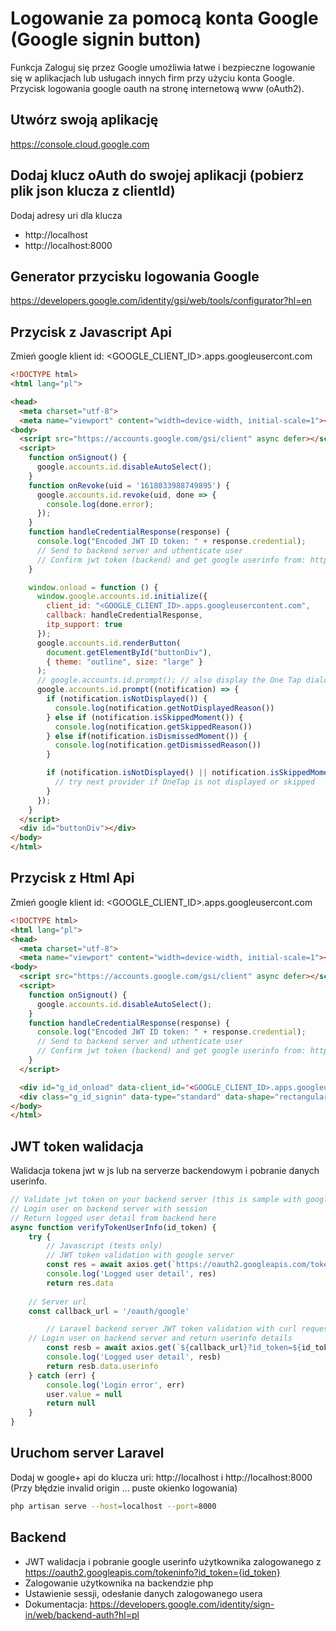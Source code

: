 # Logowanie za pomocą konta Google (Google signin button)
Funkcja Zaloguj się przez Google umożliwia łatwe i bezpieczne logowanie się w aplikacjach lub usługach innych firm przy użyciu konta Google. Przycisk logowania google oauth na stronę internetową www (oAuth2).

## Utwórz swoją aplikację
<https://console.cloud.google.com>

## Dodaj klucz oAuth do swojej aplikacji (pobierz plik json klucza z clientId)
Dodaj adresy uri dla klucza
- http://localhost
- http://localhost:8000

## Generator przycisku logowania Google
<https://developers.google.com/identity/gsi/web/tools/configurator?hl=en>

## Przycisk z Javascript Api

Zmień google klient id: <GOOGLE_CLIENT_ID>.apps.googleusercont.com

```html
<!DOCTYPE html>
<html lang="pl">

<head>
  <meta charset="utf-8">
  <meta name="viewport" content="width=device-width, initial-scale=1"></meta>
<body>
  <script src="https://accounts.google.com/gsi/client" async defer></script>
  <script>		
    function onSignout() {
      google.accounts.id.disableAutoSelect();
    }
    function onRevoke(uid = '1618033988749895') {
      google.accounts.id.revoke(uid, done => {
        console.log(done.error);
      });
    }
    function handleCredentialResponse(response) {
      console.log("Encoded JWT ID token: " + response.credential);
      // Send to backend server and uthenticate user
      // Confirm jwt token (backend) and get google userinfo from: https://oauth2.googleapis.com/tokeninfo?id_token={id_token}
    }

    window.onload = function () {
      window.google.accounts.id.initialize({
        client_id: "<GOOGLE_CLIENT_ID>.apps.googleusercontent.com",
        callback: handleCredentialResponse,
        itp_support: true
      });
      google.accounts.id.renderButton(
        document.getElementById("buttonDiv"),
        { theme: "outline", size: "large" }
      );
      // google.accounts.id.prompt(); // also display the One Tap dialog
      google.accounts.id.prompt((notification) => {
        if (notification.isNotDisplayed()) {
          console.log(notification.getNotDisplayedReason())
        } else if (notification.isSkippedMoment()) {
          console.log(notification.getSkippedReason())
        } else if(notification.isDismissedMoment()) {
          console.log(notification.getDismissedReason())
        }

        if (notification.isNotDisplayed() || notification.isSkippedMoment()) {
          // try next provider if OneTap is not displayed or skipped
        }
      });
    }
  </script>
  <div id="buttonDiv"></div>
</body>
</html>
```

## Przycisk z Html Api

Zmień google klient id: <GOOGLE_CLIENT_ID>.apps.googleusercont.com

```html
<!DOCTYPE html>
<html lang="pl">
<head>
  <meta charset="utf-8">
  <meta name="viewport" content="width=device-width, initial-scale=1"></meta>
<body>
  <script src="https://accounts.google.com/gsi/client" async defer></script>
  <script>		
    function onSignout() {
      google.accounts.id.disableAutoSelect();
    }
    function handleCredentialResponse(response) {
      console.log("Encoded JWT ID token: " + response.credential);
      // Send to backend server and uthenticate user
      // Confirm jwt token (backend) and get google userinfo from: https://oauth2.googleapis.com/tokeninfo?id_token={id_token}
    }
  </script>

  <div id="g_id_onload" data-client_id="<GOOGLE_CLIENT_ID>.apps.googleusercontent.com" data-context="signin" data-ux_mode="popup" data-callback="handleCredentialResponse" data-nonce="" data-itp_support="true"></div>
  <div class="g_id_signin" data-type="standard" data-shape="rectangular" data-theme="filled_blue" data-text="signin_with," data-size="large" data-logo_alignment="left"></div>
</body>
</html>
```

## JWT token walidacja

Walidacja tokena jwt w js lub na serverze backendowym i pobranie danych userinfo.

```js
// Validate jwt token on your backend server (this is sample with google server)
// Login user on backend server with session
// Return logged user detail from backend here
async function verifyTokenUserInfo(id_token) {
	try {
		// Javascript (tests only)
		// JWT token validation with google server
		const res = await axios.get(`https://oauth2.googleapis.com/tokeninfo?id_token=${id_token}`)
		console.log('Logged user detail', res)
		return res.data
    
    // Server url
    const callback_url = '/oauth/google'

		// Laravel backend server JWT token validation with curl request to google url: https://oauth2.googleapis.com/tokeninfo?id_token=
    // Login user on backend server and return userinfo details
		const resb = await axios.get(`${callback_url}?id_token=${id_token}`)
		console.log('Logged user detail', resb)
		return resb.data.userinfo
	} catch (err) {
		console.log('Login error', err)
		user.value = null
		return null
	}
}
```

## Uruchom server Laravel

Dodaj w google+ api do klucza uri: http://localhost i http://localhost:8000 (Przy błędzie invalid origin ... puste okienko logowania)

```sh
php artisan serve --host=localhost --port=8000
```


## Backend

- JWT walidacja i pobranie google userinfo użytkownika zalogowanego z <https://oauth2.googleapis.com/tokeninfo?id_token={id_token}>
- Zalogowanie użytkownika na backendzie php
- Ustawienie sessji, odesłanie danych zalogowanego usera
- Dokumentacja: <https://developers.google.com/identity/sign-in/web/backend-auth?hl=pl>
